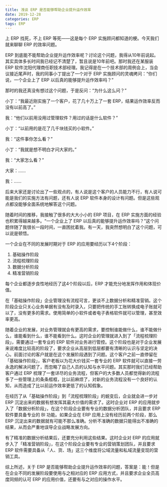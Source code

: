 ```yaml
---
title: 浅谈 ERP 是否能够帮助企业提升运作效率
date: 2019-12-28
categories: ERP
tags: ERP
---
```


上 ERP 找死，不上 ERP 等死——这是每个 ERP 实施顾问都知道的梗。今天我们就来聊聊 ERP 的效率问题。

<!-- more -->

ERP 到底能不能帮助企业提升运作效率呢？讨论这个问题，我得从10年前说起。其实具体多长时间我已经记不清楚了，暂且说是10年前吧。那时我还在某服装 ERP 软件沈阳代理商任职技术部经理。我记得是在一个技术部的周例会上，当会议接近尾声时，我的同事小丁提出了一个对于 ERP 实施顾问的灵魂拷问：“你们说，一个企业上了 ERP 以后真的能够提升运作效率吗？”

那时的我还真没有想过这个问题，于是反问：“为什么这么问？”

小丁：“我最近刚实施了一个客户，花了几十万上了一套 ERP，结果运作效率反而没有以前高了。”

我：“他们以前用没用过管理软件？用过的话是什么软件？”

小丁：“以前用的是花了几千块钱买的小软件。”

我：“这件事你怎么看？”

小丁：“我就是想不明白才问大家的。”

我：“大家怎么看？”

大家：……

我：……

后来大家还是讨论出了一些观点的，有人说是这个客户的人员能力不行，有人说可能是我们的实施方法有问题，还有人说 ERP 软件本身的设计有问题。但是这些观点都没能够全面系统地解答这个问题。

随着时间的推移，我接触了很多的大大小小的 ERP 项目，在 ERP 实施方面的经验也积累得越来越多。“一个企业上了 ERP 以后真的能够提升运作效率吗？”这个问题伴随了我很长一段时间，一直困扰着我。有一天，我突然想明白了这个问题，可以说是顿悟。

一个企业在不同的发展时期对于 ERP 的应用要经历以下4个阶段：

1. 基础操作阶段
2. 流程梳理阶段
3. 数据分析阶段
4. 精准营销阶段

每个企业都逐步良性地经历了这4个阶段以后，ERP 才能充分地发挥作用和体现价值。

在「基础操作阶段」企业管理没有流程可言，更谈不上数据分析和精准营销。这个阶段企业只关心业务单据有没有及时录入，只要把传统的手工账转换成电子账就可以了，没有更多的需求。使用简单的小软件或者电子表格软件就可以管理，甚至效率更高。

随着企业的发展，对业务管理就会有更高的需求，要控制谁能做什么，谁不能做什么，谁能看到什么，谁不能看到什么。这时企业的管理就进入到了「流程梳理阶段」，需要通过一套专业的 ERP 软件对业务进行管控。这个阶段也是对于企业发展来说难度比较高的阶段了，要求企业从高层到低层都要有清晰的认识与坚定的决心。前面讨论的客户就是在这个发展阶段遇到了问题。这个客户之前一直停留在「基础操作阶段」，客户老板以为花大价钱买一套专业的 ERP 软件就可以直接一劳永逸的解决问题了，而忽略了自己人员的认知与水平问题。其实那时我们已经帮助客户通过 ERP 梳理了一套详尽的业务流程，但客户的大多数人员都觉得新的流程多了一些管理上的条条框框，比以前麻烦了，对新的业务流程没有一个良好的认知，从而造成了比以前运作效率更低了的认知假象。

在经历了从「基础操作阶段」到「流程梳理阶段」的蜕变后，企业就会进一步对 ERP 沉淀出来的数据有想发挥其最大价值的需求了。这时企业对 ERP 的应用就步入了「数据分析阶段」，在这个阶段企业要有专业的数据分析团队，并且要求 ERP 软件要具备专业的 BI 功能。如果企业在 ERP 应用上没有经历前两个阶段，那么 ERP 沉淀出来的数据就有可能不那么准确。分析不准确的数据只能得出不准确的结果，从而会严重地误导企业战略发展方向。

有了精准的数据分析结果后，还要充分利用这些结果。这时企业对 ERP 的应用就步入了「精准营销阶段」，在这个阶段企业要有专业的营销策划团队，并且要求 ERP 软件需要具备从「人、货、场」这三个维度将公域流量和私域流量变现的营销工具。

综上所述，关于 ERP 是否能够帮助企业提升运作效率的问题，答案是：能！但是在企业不同的发展阶段要使用与之相对应的 ERP 应用方式，并且要求企业全员高度同频的认可 ERP 的应用价值，还要有与之对应的操作水平。